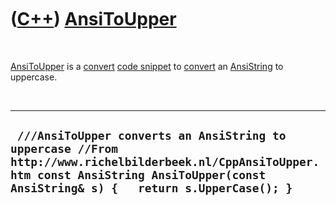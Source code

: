 



 

 

 

 

 

([C++](Cpp.md)) [AnsiToUpper](CppAnsiToUpper.md)
==================================================

 

[AnsiToUpper](CppAnsiToUpper.md) is a [convert](CppConvert.md) [code
snippet](CppCodeSnippets.md) to [convert](CppConvert.md) an
[AnsiString](CppAnsiString.md) to uppercase.

 

  ----------------------------------------------------------------------------------------------------------------------------------------------------------------------------------------------
  ` ///AnsiToUpper converts an AnsiString to uppercase //From http://www.richelbilderbeek.nl/CppAnsiToUpper.htm const AnsiString AnsiToUpper(const AnsiString& s) {   return s.UpperCase(); }`
  ----------------------------------------------------------------------------------------------------------------------------------------------------------------------------------------------

 

 

 

 

 





 



